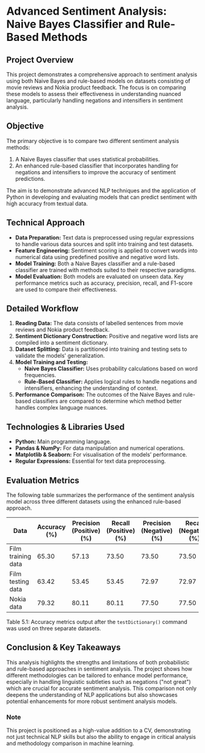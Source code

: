 # Advanced Sentiment Analysis: Naive Bayes Classifier and Rule-Based Methods

## Project Overview
This project demonstrates a comprehensive approach to sentiment analysis using both Naive Bayes and rule-based models on datasets consisting of movie reviews and Nokia product feedback. The focus is on comparing these models to assess their effectiveness in understanding nuanced language, particularly handling negations and intensifiers in sentiment analysis.

## Objective
The primary objective is to compare two different sentiment analysis methods:
1. A Naive Bayes classifier that uses statistical probabilities.
2. An enhanced rule-based classifier that incorporates handling for negations and intensifiers to improve the accuracy of sentiment predictions.

The aim is to demonstrate advanced NLP techniques and the application of Python in developing and evaluating models that can predict sentiment with high accuracy from textual data.

## Technical Approach
- **Data Preparation:** Text data is preprocessed using regular expressions to handle various data sources and split into training and test datasets.
- **Feature Engineering:** Sentiment scoring is applied to convert words into numerical data using predefined positive and negative word lists.
- **Model Training:** Both a Naive Bayes classifier and a rule-based classifier are trained with methods suited to their respective paradigms.
- **Model Evaluation:** Both models are evaluated on unseen data. Key performance metrics such as accuracy, precision, recall, and F1-score are used to compare their effectiveness.

## Detailed Workflow
1. **Reading Data:** The data consists of labelled sentences from movie reviews and Nokia product feedback.
2. **Sentiment Dictionary Construction:** Positive and negative word lists are compiled into a sentiment dictionary.
3. **Dataset Splitting:** Data is partitioned into training and testing sets to validate the models' generalization.
4. **Model Training and Testing:**
   - **Naive Bayes Classifier:** Uses probability calculations based on word frequencies.
   - **Rule-Based Classifier:** Applies logical rules to handle negations and intensifiers, enhancing the understanding of context.
5. **Performance Comparison:** The outcomes of the Naive Bayes and rule-based classifiers are compared to determine which method better handles complex language nuances.

## Technologies & Libraries Used
- **Python:** Main programming language.
- **Pandas & NumPy:** For data manipulation and numerical operations.
- **Matplotlib & Seaborn:** For visualisation of the models’ performance.
- **Regular Expressions:** Essential for text data preprocessing.

## Evaluation Metrics

The following table summarizes the performance of the sentiment analysis model across three different datasets using the enhanced rule-based approach.

| Data              | Accuracy (%) | Precision (Positive) (%) | Recall (Positive) (%) | Precision (Negative) (%) | Recall (Negative) (%) | F1 Score (Positive) (%) | F1 Score (Negative) (%) |
|-------------------|--------------|--------------------------|-----------------------|--------------------------|-----------------------|-------------------------|-------------------------|
| Film training data| 65.30        | 57.13                    | 73.50                 | 73.50                    | 73.50                 | 57.12                    | 77.50                    |
| Film testing data | 63.42        | 53.45                    | 53.45                 | 72.97                    | 72.97                 | 53.45                    | 72.97                    |
| Nokia data        | 79.32        | 80.11                    | 80.11                 | 77.50                    | 77.50                 | 80.11                    | 77.50                    |

Table 5.1: Accuracy metrics output after the `testDictionary()` command was used on three separate datasets.


## Conclusion & Key Takeaways
This analysis highlights the strengths and limitations of both probabilistic and rule-based approaches in sentiment analysis. The project shows how different methodologies can be tailored to enhance model performance, especially in handling linguistic subtleties such as negations ("not great") which are crucial for accurate sentiment analysis. This comparison not only deepens the understanding of NLP applications but also showcases potential enhancements for more robust sentiment analysis models.

### Note
This project is positioned as a high-value addition to a CV, demonstrating not just technical NLP skills but also the ability to engage in critical analysis and methodology comparison in machine learning.
